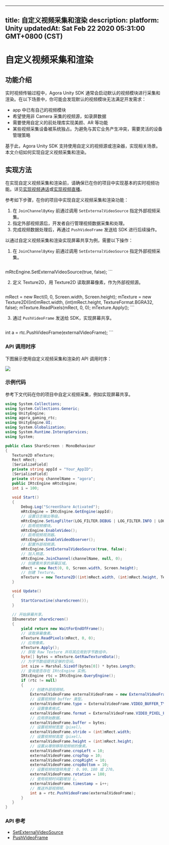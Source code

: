 
---
title: 自定义视频采集和渲染
description: 
platform: Unity
updatedAt: Sat Feb 22 2020 05:31:00 GMT+0800 (CST)
---
# 自定义视频采集和渲染
## 功能介绍

实时视频传输过程中，Agora Unity SDK 通常会启动默认的视频模块进行采集和渲染。在以下场景中，你可能会发现默认的视频模块无法满足开发需求：

- app 中已有自己的视频模块
- 希望使用非 Camera 采集的视频源，如录屏数据
- 需要使用自定义的前处理库实现美颜、AR 等功能
- 某些视频采集设备被系统独占。为避免与其它业务产生冲突，需要灵活的设备管理策略

基于此，Agora Unity SDK 支持使用自定义的视频源或渲染器，实现相关场景。本文介绍如何实现自定义视频采集和渲染。

## 实现方法

在实现自定义视频采集和渲染前，请确保已在你的项目中实现基本的实时视频功能。详见[实现视频通话](https://docs.agora.io/cn/Video/start_call_unity?platform=Unity)或[实现视频直播](https://docs.agora.io/cn/Interactive%20Broadcast/start_live_unity?platform=Unity)。

参考如下步骤，在你的项目中实现自定义视频采集和渲染功能：

1. 在 `JoinChannelByKey` 前通过调用 `SetExternalVideoSource` 指定外部视频采集。
2. 指定外部视频源后，开发者自行管理视频数据采集和处理。
3. 完成视频数据处理后，再通过 `PushVideoFrame` 发送给 SDK 进行后续操作。

以通过自定义视频采集和渲染实现屏幕共享为例，需要以下操作：

1. 在 `JoinChannelByKey` 前通过调用 `SetExternalVideoSource` 指定外部视频采集。

    ```C#
mRtcEngine.SetExternalVideoSource(true, false);
	 ```

2. 定义 Texture2D，用 Texture2D 读取屏幕像素，作为外部视频源。

   ```C#
mRect = new Rect(0, 0, Screen.width, Screen.height);
mTexture = new Texture2D((int)mRect.width, (int)mRect.height, TextureFormat.BGRA32, false);
mTexture.ReadPixels(mRect, 0, 0);
mTexture.Apply();
	 ```

3. 通过 `PushVideoFrame` 发送给 SDK，实现屏幕共享。

   ```C#
int a = rtc.PushVideoFrame(externalVideoFrame);
	 ```

### API 调用时序

下图展示使用自定义视频采集和渲染的 API 调用时序：

![](https://web-cdn.agora.io/docs-files/1576236080075)

### 示例代码

参考下文代码在你的项目中自定义视频采集，例如实现屏幕共享。

```C#
using System.Collections;
using System.Collections.Generic;
using UnityEngine;
using agora_gaming_rtc;
using UnityEngine.UI;
using System.Globalization;
using System.Runtime.InteropServices;
using System;

public class ShareScreen : MonoBehaviour
{
   Texture2D mTexture;
   Rect mRect;
   [SerializeField]
   private string appId = "Your_AppID";
   [SerializeField]
   private string channelName = "agora";
   public IRtcEngine mRtcEngine;
   int i = 100;
	 
   void Start()
   {
       Debug.Log("ScreenShare Activated");
       mRtcEngine = IRtcEngine.GetEngine(appId);
       // 设置日志输出等级。
       mRtcEngine.SetLogFilter(LOG_FILTER.DEBUG | LOG_FILTER.INFO | LOG_FILTER.WARNING | LOG_FILTER.ERROR | LOG_FILTER.CRITICAL);
       // 启用视频模块。
       mRtcEngine.EnableVideo();
       // 启用视频观测器。
       mRtcEngine.EnableVideoObserver();
       // 配置外部视频源。
       mRtcEngine.SetExternalVideoSource(true, false);
       // 加入频道。
       mRtcEngine.JoinChannel(channelName, null, 0);
       // 创建需共享的屏幕区域。
       mRect = new Rect(0, 0, Screen.width, Screen.height);
       // 创建 Texture。
       mTexture = new Texture2D((int)mRect.width, (int)mRect.height, TextureFormat.BGRA32, false);
   }

   void Update()
   {
       StartCoroutine(shareScreen());
   }
			 
   // 开始屏幕共享。
   IEnumerator shareScreen()
   {
       yield return new WaitForEndOfFrame();
       // 读取屏幕像素。
       mTexture.ReadPixels(mRect, 0, 0);
       // 应用像素。
       mTexture.Apply();
       // 获取 Raw Texture 并将其应用到字节数组中。
       byte[] bytes = mTexture.GetRawTextureData();
       // 为字节数组提供足够的空间。
       int size = Marshal.SizeOf(bytes[0]) * bytes.Length;
       // 查询是否存在 IRtcEngine 实例。
       IRtcEngine rtc = IRtcEngine.QueryEngine();
       if (rtc != null)
       {
           // 创建外部视频帧。
           ExternalVideoFrame externalVideoFrame = new ExternalVideoFrame();
           // 设置视频帧 buffer 类型。
           externalVideoFrame.type = ExternalVideoFrame.VIDEO_BUFFER_TYPE.VIDEO_BUFFER_RAW_DATA;
           // 设置像素格式。
           externalVideoFrame.format = ExternalVideoFrame.VIDEO_PIXEL_FORMAT.VIDEO_PIXEL_BGRA;
           // 应用原始数据。
           externalVideoFrame.buffer = bytes;
           // 设置视频帧宽度（pixel）。
           externalVideoFrame.stride = (int)mRect.width;
           // 设置视频帧高度（pixel）。
           externalVideoFrame.height = (int)mRect.height;
           // 设置从哪侧移除视频帧的像素。
           externalVideoFrame.cropLeft = 10;
           externalVideoFrame.cropTop = 10;
           externalVideoFrame.cropRight = 10;
           externalVideoFrame.cropBottom = 10;
           // 设置视频帧旋转角度： 0、90、180 或 270。
           externalVideoFrame.rotation = 180;
           // 使用视频时间戳增加 i。
           externalVideoFrame.timestamp = i++;
           // 推送外部视频帧。
           int a = rtc.PushVideoFrame(externalVideoFrame);
       }
   }
}
```

### API 参考

- [SetExternalVideoSource](https://docs.agora.io/cn/Interactive%20Broadcast/API%20Reference/unity/classagora__gaming__rtc_1_1_i_rtc_engine.html#aae4a31d2375ed620605360ae1199eee8)
- [PushVideoFrame](https://docs.agora.io/cn/Interactive%20Broadcast/API%20Reference/unity/classagora__gaming__rtc_1_1_i_rtc_engine.html#af9e8d34e2a1ac07b8984fb6181a6ab81)
